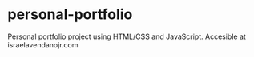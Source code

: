 # personal-portfolio
Personal portfolio project using HTML/CSS and JavaScript.
Accesible at israelavendanojr.com 
